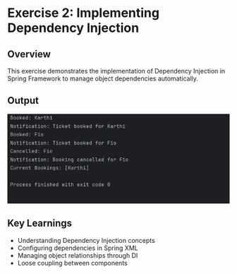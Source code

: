# Exercise 2: Implementing Dependency Injection

## Overview
This exercise demonstrates the implementation of Dependency Injection in Spring Framework to manage object dependencies automatically.

## Output
![Dependency Injection Output](output--3.jpg)

## Key Learnings
- Understanding Dependency Injection concepts
- Configuring dependencies in Spring XML
- Managing object relationships through DI
- Loose coupling between components
